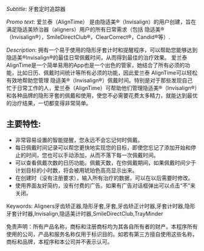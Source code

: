 _Subtitle_:
牙套定时追踪器

_Promo text_:
爱兰泰（AlignTime） 是由隐适美®（Invisalign）的用户创建，旨在满足隐适美矫治器（aligners）用户的所有日常需求（包括 隐适美®（Invisalign®），SmileDirectClub®，ClearCorrect®，Candid®等）.

_Description_: 
拥有一个易于使用的隐形牙套计时和提醒程序，可以帮助您能够达到 隐适美®Invisalign®的最佳日常佩戴时间，从而得到最佳的治疗效果。
爱兰泰 AlignTime是一个简单易用的App也是一个出色的管家，她结合了所有必须的功能，比如日历、佩戴时间统计等所有必须的功能，因此爱兰泰 AlignTime可以轻松有效地帮助您管理 隐适美®（Invisalign®）佩戴时间。特别是对于那些发现自己忙于日常工作的人，爱兰泰（AlignTime）可帮助他们管理隐适美®（Invisalign®）和各种品牌的隐形牙套的佩戴和使用，使您不必需要花费太多精力，就能达到最优的治疗结果，一切都变得非常简单。

## 主要特性:
- 非常容易设置的智能提醒，您永远不会忘记何时佩戴。
- 每日佩戴时间记录可以帮您更快地实现您的目标，即使您忘记了添加开始和停止的时间，您也可以手动添加，从而不落下每一次佩戴时间。
- 可以查看佩戴次数的日历功能。佩戴天数，在你佩戴期间，如果佩戴时间少于计划目标的小时数，将会被用琥珀色高亮显示出来。
- 在创建时（没有注册要求），输入所有治疗的数据，可以在以后需要时修改。
- 使用界面友好简约，没有付费的广告。如果有广告对话框弹出可以点击“不”来关闭。

Keywords: Aligners牙齿矫正器,隐形牙套,牙套,牙齿矫正计时器,牙套计时器,隐形牙套计时器,Invisalign,隐适美计时器,SmileDirectClub,TrayMinder


免责声明：所有产品名称，商标和注册商标均为其各自所有者的财产。本程序所有使用的公司，产品和服务名称仅用于标识目的。如若有第三方擅自使用这些名称，商标和品牌，本程序和本公司并不表示认可。
